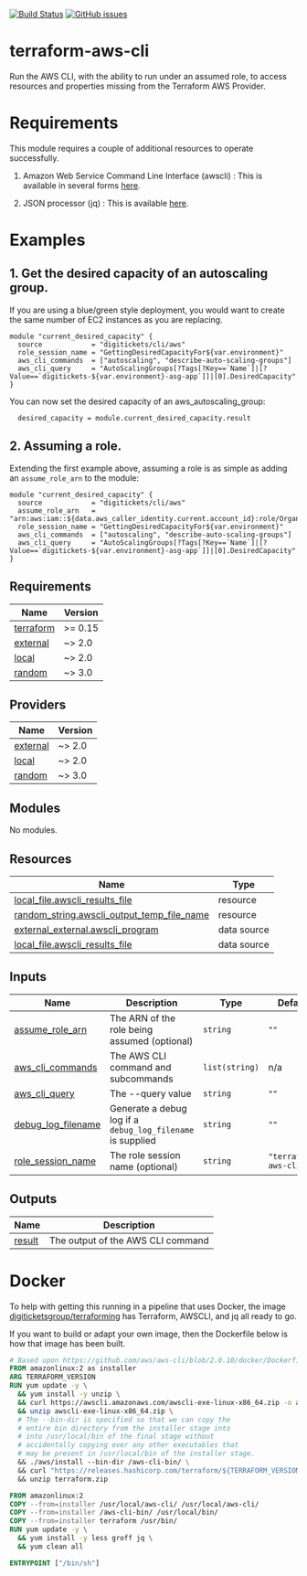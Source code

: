 [![Build Status](https://img.shields.io/travis/digitickets/terraform-aws-cli.svg?style=for-the-badge&logo=travis)](https://travis-ci.com/digitickets/terraform-aws-cli)
[![GitHub issues](https://img.shields.io/github/issues/digitickets/terraform-aws-cli.svg?style=for-the-badge&logo=github)](https://github.com/digitickets/terraform-aws-cli/issues)

# terraform-aws-cli

Run the AWS CLI, with the ability to run under an assumed role, to access resources and properties missing from the
Terraform AWS Provider.

# Requirements

This module requires a couple of additional resources to operate successfully.

1. Amazon Web Service Command Line Interface (awscli)
   : This is available in several forms [here](https://aws.amazon.com/cli/).

2. JSON processor (jq)
   : This is available [here](https://stedolan.github.io/jq/).

# Examples

## 1. Get the desired capacity of an autoscaling group.

If you are using a blue/green style deployment, you would want to create the same number of EC2 instances as you are
replacing.

```hcl-terraform
module "current_desired_capacity" {
  source            = "digitickets/cli/aws"
  role_session_name = "GettingDesiredCapacityFor${var.environment}"
  aws_cli_commands  = ["autoscaling", "describe-auto-scaling-groups"]
  aws_cli_query     = "AutoScalingGroups[?Tags[?Key==`Name`]|[?Value==`digitickets-${var.environment}-asg-app`]]|[0].DesiredCapacity"
}
```

You can now set the desired capacity of an aws_autoscaling_group:

```hcl-terraform
  desired_capacity = module.current_desired_capacity.result
```

## 2. Assuming a role.

Extending the first example above, assuming a role is as simple as adding an `assume_role_arn` to the module:

```hcl-terraform
module "current_desired_capacity" {
  source            = "digitickets/cli/aws"
  assume_role_arn   = "arn:aws:iam::${data.aws_caller_identity.current.account_id}:role/OrganizationAccountAccessRole"
  role_session_name = "GettingDesiredCapacityFor${var.environment}"
  aws_cli_commands  = ["autoscaling", "describe-auto-scaling-groups"]
  aws_cli_query     = "AutoScalingGroups[?Tags[?Key==`Name`]|[?Value==`digitickets-${var.environment}-asg-app`]]|[0].DesiredCapacity"
}
```

<!-- BEGINNING OF PRE-COMMIT-TERRAFORM DOCS HOOK -->
## Requirements

| Name | Version |
|------|---------|
| <a name="requirement_terraform"></a> [terraform](#requirement\_terraform) | >= 0.15 |
| <a name="requirement_external"></a> [external](#requirement\_external) | ~> 2.0 |
| <a name="requirement_local"></a> [local](#requirement\_local) | ~> 2.0 |
| <a name="requirement_random"></a> [random](#requirement\_random) | ~> 3.0 |

## Providers

| Name | Version |
|------|---------|
| <a name="provider_external"></a> [external](#provider\_external) | ~> 2.0 |
| <a name="provider_local"></a> [local](#provider\_local) | ~> 2.0 |
| <a name="provider_random"></a> [random](#provider\_random) | ~> 3.0 |

## Modules

No modules.

## Resources

| Name | Type |
|------|------|
| [local_file.awscli_results_file](https://registry.terraform.io/providers/hashicorp/local/latest/docs/resources/file) | resource |
| [random_string.awscli_output_temp_file_name](https://registry.terraform.io/providers/hashicorp/random/latest/docs/resources/string) | resource |
| [external_external.awscli_program](https://registry.terraform.io/providers/hashicorp/external/latest/docs/data-sources/external) | data source |
| [local_file.awscli_results_file](https://registry.terraform.io/providers/hashicorp/local/latest/docs/data-sources/file) | data source |

## Inputs

| Name | Description | Type | Default | Required |
|------|-------------|------|---------|:--------:|
| <a name="input_assume_role_arn"></a> [assume\_role\_arn](#input\_assume\_role\_arn) | The ARN of the role being assumed (optional) | `string` | `""` | no |
| <a name="input_aws_cli_commands"></a> [aws\_cli\_commands](#input\_aws\_cli\_commands) | The AWS CLI command and subcommands | `list(string)` | n/a | yes |
| <a name="input_aws_cli_query"></a> [aws\_cli\_query](#input\_aws\_cli\_query) | The --query value | `string` | `""` | no |
| <a name="input_debug_log_filename"></a> [debug\_log\_filename](#input\_debug\_log\_filename) | Generate a debug log if a `debug_log_filename` is supplied | `string` | `""` | no |
| <a name="input_role_session_name"></a> [role\_session\_name](#input\_role\_session\_name) | The role session name (optional) | `string` | `"terraform-aws-cli"` | no |

## Outputs

| Name | Description |
|------|-------------|
| <a name="output_result"></a> [result](#output\_result) | The output of the AWS CLI command |
<!-- END OF PRE-COMMIT-TERRAFORM DOCS HOOK -->

# Docker

To help with getting this running in a pipeline that uses Docker, the image [digiticketsgroup/terraforming](https://hub.docker.com/repository/docker/digiticketsgroup/terraforming) has Terraform, AWSCLI, and jq all ready to go.

If you want to build or adapt your own image, then the Dockerfile below is how that image has been built.

```Dockerfile
# Based upon https://github.com/aws/aws-cli/blob/2.0.10/docker/Dockerfile
FROM amazonlinux:2 as installer
ARG TERRAFORM_VERSION
RUN yum update -y \
  && yum install -y unzip \
  && curl https://awscli.amazonaws.com/awscli-exe-linux-x86_64.zip -o awscli-exe-linux-x86_64.zip \
  && unzip awscli-exe-linux-x86_64.zip \
  # The --bin-dir is specified so that we can copy the
  # entire bin directory from the installer stage into
  # into /usr/local/bin of the final stage without
  # accidentally copying over any other executables that
  # may be present in /usr/local/bin of the installer stage.
  && ./aws/install --bin-dir /aws-cli-bin/ \
  && curl "https://releases.hashicorp.com/terraform/${TERRAFORM_VERSION}/terraform_${TERRAFORM_VERSION}_linux_amd64.zip" -o terraform.zip \
  && unzip terraform.zip

FROM amazonlinux:2
COPY --from=installer /usr/local/aws-cli/ /usr/local/aws-cli/
COPY --from=installer /aws-cli-bin/ /usr/local/bin/
COPY --from=installer terraform /usr/bin/
RUN yum update -y \
  && yum install -y less groff jq \
  && yum clean all

ENTRYPOINT ["/bin/sh"]
```
